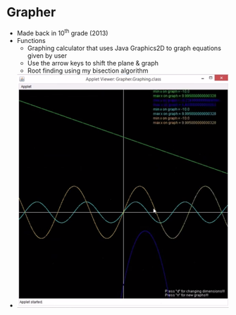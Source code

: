 # Grapher
* Made back in 10<sup>th</sup> grade (2013)
* Functions
  * Graphing calculator that uses Java Graphics2D to graph equations given by user
  * Use the arrow keys to shift the plane & graph
  * Root finding using my bisection algorithm
* ![Screenshot](screenshot.png)
